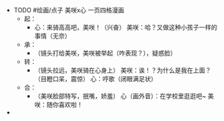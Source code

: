 - TODO  #绘画/点子 美咲x心 一页四格漫画
	- 起：
		- 心：来骑高高吧，美咲！（兴奋）
		  美咲：哈？又做这种小孩子一样的事情（无奈）
	- 承：
		- （镜头打给美咲，美咲被举起（咋表现？），疑惑脸）
	- 转：
		- （镜头拉远，美咲骑在心身上）
		  美咲：诶！？为什么是我在上面？（目瞪口呆，震惊）
		  心：哼歌（闭眼满足状）
	- 合：
		- （美咲脸部特写，抿嘴，娇羞）
		  心（画外音）：在学校里逛逛吧~
		  美咲：随你喜欢啦！
-